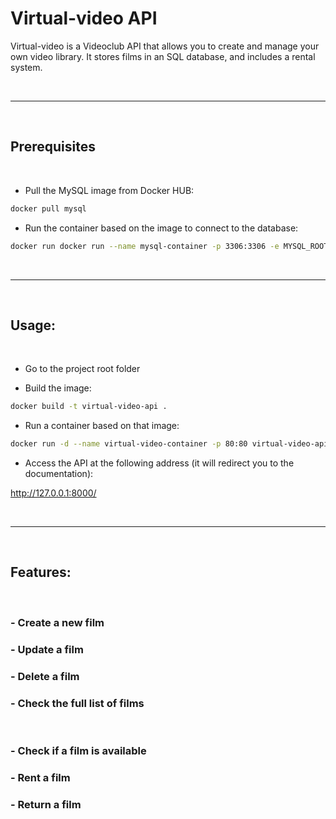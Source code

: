 # Virtual-video API

Virtual-video is a Videoclub API that allows you to create and manage your own video library. It stores films in an SQL database, and includes a rental system.

<br>
<hr>
<br>

## Prerequisites
<br>

- Pull the MySQL image from Docker HUB:

```bash
docker pull mysql
```

- Run the container based on the image to connect to the database:

```bash
docker run docker run --name mysql-container -p 3306:3306 -e MYSQL_ROOT_PASSWORD=mysql24601 -e MYSQL_DATABASE=filmsdb -d mysql
```

<br>
<hr>
<br>

## Usage:
<br>

- Go to the project root folder

- Build the image:

```bash
docker build -t virtual-video-api .
```

- Run a container based on that image:
    
```bash
docker run -d --name virtual-video-container -p 80:80 virtual-video-api
```

- Access the API at the following address (it will redirect you to the documentation):

http://127.0.0.1:8000/

<br>
<hr>
<br>

## Features:

<br>

### - Create a new film
### - Update a film
### - Delete a film
### - Check the full list of films
<br>

### - Check if a film is available
### - Rent a film
### - Return a film
